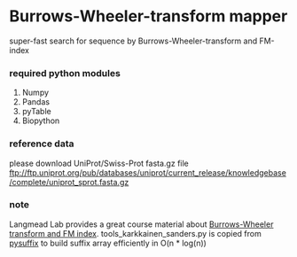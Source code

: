 # Burrows-Wheeler-transform mapper
super-fast search for sequence by Burrows-Wheeler-transform and FM-index


### required python modules
1. Numpy
2. Pandas
3. pyTable
4. Biopython

### reference data
please download UniProt/Swiss-Prot fasta.gz file 
ftp://ftp.uniprot.org/pub/databases/uniprot/current_release/knowledgebase/complete/uniprot_sprot.fasta.gz

### note
Langmead Lab provides a great course material about [Burrows-Wheeler transform and FM index](http://www.cs.jhu.edu/~langmea/resources/lecture_notes/bwt_and_fm_index.pdf).
tools_karkkainen_sanders.py is copied from [pysuffix](https://code.google.com/archive/p/pysuffix/) to build suffix array efficiently in O(n * log(n))
